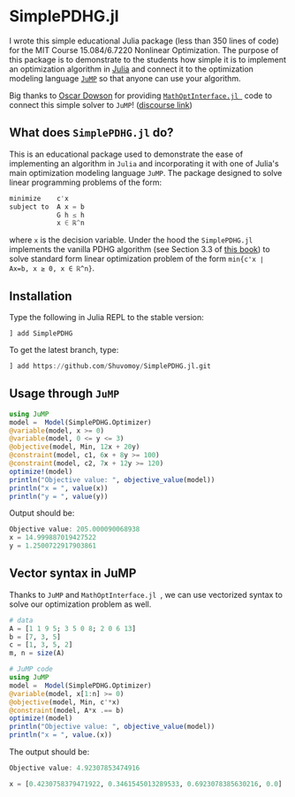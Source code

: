 # SimplePDHG.jl



I wrote this simple educational Julia package (less than 350 lines of code) for the MIT Course 15.084/6.7220 Nonlinear Optimization. The purpose of this package is to demonstrate to the students how simple it is to implement an optimization algorithm in  [Julia](https://julialang.org/) and connect it to the optimization modeling language [`JuMP`](https://jump.dev/) so that anyone can use your algorithm.

Big thanks to [Oscar Dowson](https://odow.github.io/) for providing [`MathOptInterface.jl `](https://jump.dev/MathOptInterface.jl/stable/) code to connect this simple solver to `JuMP`! ([discourse link](https://discourse.julialang.org/t/connecting-a-simple-first-order-solver-to-solve-standard-form-linear-program-to-jump/95694))

## What does `SimplePDHG.jl` do?

This is an educational package used to demonstrate the ease of implementing an algorithm in `Julia` and incorporating it with one of Julia's main optimization modeling language `JuMP`. The package  designed to solve linear programming problems of the form:

```julia
minimize    c'x
subject to  A x = b
            G h ≤ h
            x ∈ ℝ^n
```

where `x` is the decision variable. Under the hood the `SimplePDHG.jl` implements the vanilla PDHG algorithm (see Section 3.3 of [this book](https://large-scale-book.mathopt.com/LSCOMO.pdf)) to solve standard form linear optimization problem of the form `min{c'x ∣ Ax=b, x ≥ 0, x ∈ ℝ^n}`.

##  Installation 

Type the following in Julia REPL to the stable version:

```
] add SimplePDHG
```

To get the latest branch, type:

```julia
] add https://github.com/Shuvomoy/SimplePDHG.jl.git
```

## Usage through `JuMP`

```julia
using JuMP
model =  Model(SimplePDHG.Optimizer)
@variable(model, x >= 0)
@variable(model, 0 <= y <= 3)
@objective(model, Min, 12x + 20y)
@constraint(model, c1, 6x + 8y >= 100)
@constraint(model, c2, 7x + 12y >= 120)
optimize!(model)
println("Objective value: ", objective_value(model))
println("x = ", value(x))
println("y = ", value(y))
```

Output should be:

```julia
Objective value: 205.000090068938
x = 14.999887019427522
y = 1.2500722917903861
```

## Vector syntax in JuMP

Thanks to `JuMP` and `MathOptInterface.jl `, we can use vectorized syntax to solve our optimization problem as well. 

```julia
# data 
A = [1 1 9 5; 3 5 0 8; 2 0 6 13]
b = [7, 3, 5]
c = [1, 3, 5, 2]
m, n = size(A)

# JuMP code
using JuMP
model =  Model(SimplePDHG.Optimizer)
@variable(model, x[1:n] >= 0)
@objective(model, Min, c'*x)
@constraint(model, A*x .== b)
optimize!(model)
println("Objective value: ", objective_value(model))
println("x = ", value.(x))
```

The output should be:

```julia
Objective value: 4.92307853474916

x = [0.4230758379471922, 0.3461545013289533, 0.6923078385630216, 0.0]
```



